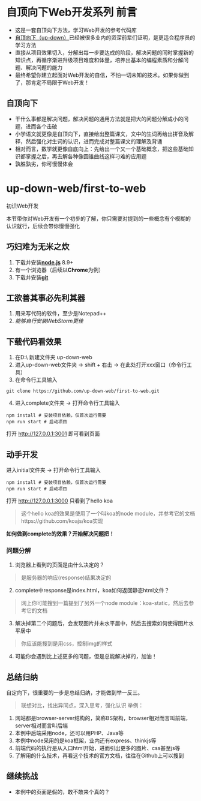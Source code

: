 # 自顶向下Web开发系列 前言
- 这是一套自顶向下方法，学习Web开发的参考代码库
- [自顶向下（up-down）](#自顶向下)已经被很多业内的资深前辈们证明，是更适合程序员的学习方法
- 直接从项目效果切入，分解出每一步要达成的阶段，解决问题的同时掌握新的知识点，再循序渐进升级项目难度和体量，培养出基本的编程素质和分解问题、解决问题的能力
- 最终希望你建立起面对Web开发的自信，不怕一切未知的技术。如果你做到了，那肯定不局限于Web开发！

## 自顶向下
- 干什么事都是解决问题，解决问题的通用方法就是把大的问题分解成小的问题，进而各个击破
- 小学语文就更像是自顶向下，直接给出整篇课文，文中的生词再给出拼音及解释，然后强化对生词的认识，进而完成对整篇课文的理解及背诵
- 相对而言，数学就更像自底向上：先给出一个又一个基础概念，把这些基础知识都掌握之后，再去解各种像圆锥曲线这样刁难的应用题
- 孰胜孰劣，你可慢慢体会

# up-down-web/first-to-web
初识Web开发

本节带你对Web开发有一个初步的了解，你只需要对提到的一些概念有个模糊的认识就行，后续会带你慢慢强化

## 巧妇难为无米之炊
1. 下载并安装[**node.js**](https://nodejs.org/) 8.9+
2. 有一个浏览器（后续以**Chrome**为例）
3. 下载并安装[**git**](https://git-scm.com/)

## 工欲善其事必先利其器
1. 用来写代码的软件，至少是Notepad++
2. *能够自行安装WebStorm更佳*

## 下载代码看效果
1. 在D:\ 新建文件夹 up-down-web
2. 进入up-down-web文件夹 -> shift + 右击 -> 在此处打开xxx窗口（命令行工具）
3. 在命令行工具输入
```shell
git clone https://github.com/up-down-web/first-to-web.git
```
4. 进入complete文件夹 -> 打开命令行工具输入
```
npm install # 安装项目依赖，仅首次运行需要
npm run start # 启动项目
```
打开 http://127.0.0.1:3001 即可看到页面

## 动手开发
进入initial文件夹 -> 打开命令行工具输入
```
npm install # 安装项目依赖，仅首次运行需要
npm run start # 启动项目
```
打开 http://127.0.0.1:3000 只看到了hello koa
> 这个hello koa的效果是使用了一个叫koa的node module，并参考它的文档https://github.com/koajs/koa实现

**如何做到complete的效果？开始解决问题把！**

### 问题分解
1. 浏览器上看到的页面是由什么决定的？
> 是服务器的响应(response)结果决定的
2. complete中response是index.html，koa如何返回静态html文件？
> 网上你可能搜到一篇提到了另外一个node module：koa-static，然后去参考它的文档
3. 解决掉第二个问题后，会发现图片并未水平居中，然后去搜索如何使得图片水平居中
> 你应该能搜到是用css，控制img的样式
4. 可能你会遇到比上述更多的问题，但是总能解决掉的，加油！


## 总结归纳
自定向下，很重要的一步是总结归纳，才能做到举一反三。
> 联想对比，找出异同点，深入思考，强化认识
举例：
1. 网站都是browser-server结构的，简称BS架构，browser相对而言叫前端，server相对而言叫后端
2. 本例中后端采用node，还可以用PHP、Java等
3. 本例中node采用的是koa框架，业内还有express、thinkjs等
4. 前端代码的执行是从入口html开始，进而引出更多的图片、css甚至js等
5. 了解用的什么技术，再看这个技术的官方文档，往往在Github上可以搜到


## 继续挑战
- 本例中的页面是假的，敢不敢来个真的？